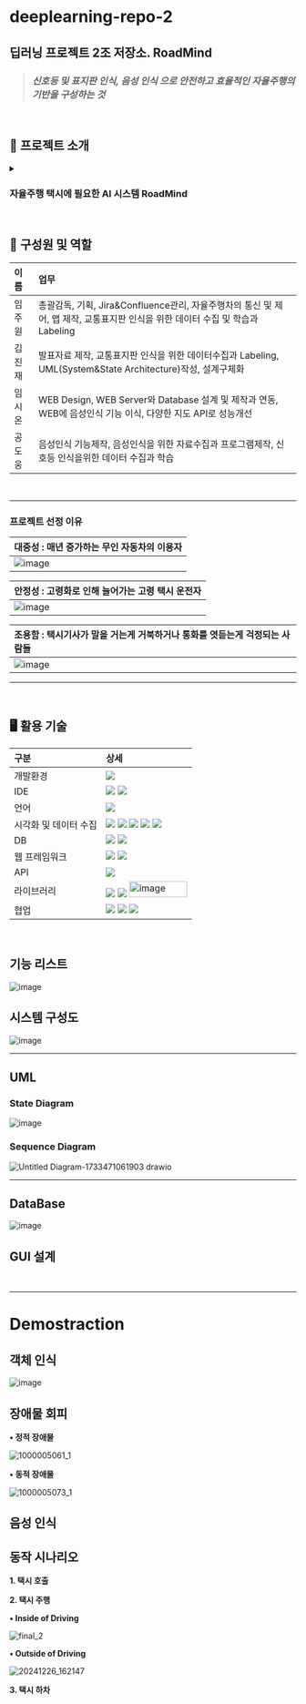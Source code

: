 # deeplearning-repo-2
딥러닝 프로젝트 2조 저장소. RoadMind
---
> ### ***신호등 및 표지판 인식, 음성 인식 으로 안전하고 효율적인 자율주행의 기반을 구성하는 것***
<br/>

## 🤖 프로젝트 소개
<details markdown="1">
<summary><h3>자율주행 택시에 필요한 AI 시스템 RoadMind</h3></summary>
<li>자율주행 기술의 발전은 현대 교통 시스템에 혁신을 가져오고 있습니다.</li>
<li>RoadMind <b>신호등 및 표지판 인식, 음성 인식을 통해 안전하고 효율적인 자율주행의 기반을 구성</b>하고자 합니다.</li>
<li>이 프로젝트에서는 자율주행을 위한 교통 상황 인식과 장애물 인식 기능을 개발하여, 차량이 실시간으로 환경을 이해하고 안전하게 주행할 수 있도록 지원합니다.</li>
</details>
<br/>

## 🧠 구성원 및 역할
|이름|업무|
|:---|:---|
| 임주원 | 총괄감독, 기획, Jira&Confluence관리, 자율주행차의 통신 및 제어, 맵 제작, 교통표지판 인식을 위한 데이터 수집 및 학습과 Labeling| 
| 김진재 | 발표자료 제작, 교통표지판 인식을 위한 데이터수집과 Labeling, UML(System&State Architecture)작성, 설계구체화 | 
| 임시온 | WEB Design, WEB Server와 Database 설계 및 제작과 연동, WEB에 음성인식 기능 이식, 다양한 지도 API로 성능개선| 
| 공도웅 | 음성인식 기능제작, 음성인식을 위한 자료수집과 프로그램제작, 신호등 인식을위한 데이터 수집과 학습| 
<br/>

<hr/>

### 프로젝트 선정 이유
| 대중성 : 매년 증가하는 무인 자동차의 이용자 |
|:---|
| ![image](https://github.com/user-attachments/assets/9109cd6c-04f1-4ae5-8139-00dbbbfe6bf4) |

| 안정성 : 고령화로 인해 늘어가는 고령 택시 운전자 |
|:---|
| ![image](https://github.com/user-attachments/assets/9c38cf3e-6bec-400a-b612-de1f1c5278ef) |

| 조용함 : 택시기사가 말을 거는게 거북하거나 통화를 엿듣는게 걱정되는 사람들 |
|:---|
| ![image](https://github.com/user-attachments/assets/a097c235-b466-472b-b5bb-d134c66a40bd) |
<hr/>
<br/>

## 🖥️ 활용 기술
|구분|상세|
|:---|:---|
|개발환경|<img src="https://img.shields.io/badge/Ubuntu-E95420?style=for-the-badge&logo=ubuntu&logoColor=white" /> |
|IDE| <img src="https://img.shields.io/badge/VSCode-0078D4?style=for-the-badge&logo=visual%20studio%20code&logoColor=white" /> <img src="https://img.shields.io/badge/Jupyter-F37626.svg?&style=for-the-badge&logo=Jupyter&logoColor=white" /> 
|언어| <img src="https://img.shields.io/badge/Python-3776AB?style=for-the-badge&logo=python&logoColor=white" />   |
|시각화 및 데이터 수집|<img src="https://img.shields.io/badge/pandas-%23150458.svg?style=for-the-badge&logo=pandas&logoColor=white" /> <img src="https://img.shields.io/badge/numpy-%23013243.svg?style=for-the-badge&logo=numpy&logoColor=white" /> <img src="https://img.shields.io/badge/Matplotlib-%23ffffff.svg?style=for-the-badge&logo=Matplotlib&logoColor=black" /> <img src="https://img.shields.io/badge/OPENAPI-%6BA539.svg?style=for-the-badge&logo=openapiinitiative&logoColor=black" /> <img src="https://img.shields.io/badge/roboflow-6706CE.svg?style=for-the-badge&logo=roboflow&logoColor=black" />|
|DB|<img src="https://img.shields.io/badge/Amazon_RDS-232F3E?style=for-the-badge&logo=amazon-aws&logoColor=white" /> <img src="https://img.shields.io/badge/MySQL-00000F?style=for-the-badge&logo=mysql&logoColor=white" />|
|웹 프레임워크|<img src="https://img.shields.io/badge/react-61DAFB?style=for-the-badge&logo=react&logoColor=white" /> <img src="https://img.shields.io/badge/flask-000000?style=for-the-badge&logo=flask&logoColor=white" />|
|API|<img src="https://img.shields.io/badge/kakaomapAPi-FFCD00?style=for-the-badge&logo=kakao&logoColor=white" />|
|라이브러리|<img src="https://img.shields.io/badge/NLTK-154F5B?style=for-the-badge&logo=python&logoColor=white" /> <img src="https://img.shields.io/badge/KONLPY-CD0000?style=for-the-badge&logo=python&logoColor=white" /> <img src="https://github.com/user-attachments/assets/fa2adf0e-2553-4cd6-84c8-c43b93028551" alt="image" width="101.750" height="28" />|
|협업| <img src="https://img.shields.io/badge/Slack-4A154B?style=for-the-badge&logo=slack&logoColor=white" /> <img src="https://img.shields.io/badge/confluence-172B4D?style=for-the-badge&logo=confluence&logoColor=white" /> <img src="https://img.shields.io/badge/jira-0052CC?style=for-the-badge&logo=jira&logoColor=white" />|
<br />

## 기능 리스트
![image](https://github.com/user-attachments/assets/c1bfe84e-1218-44ff-b512-a979fbbb9d21)

## 시스템 구성도
![image](https://github.com/user-attachments/assets/41ed0cdb-08df-44dd-9816-acadf4e6cc83)

<hr/>

## UML
### State Diagram
![image](https://github.com/user-attachments/assets/faca4d08-c369-48e4-b226-da6abb2d14cb)
### Sequence Diagram
![Untitled Diagram-1733471061903 drawio](https://github.com/user-attachments/assets/8f2e5f93-9c82-4179-851a-fe442bf0f31f)
<hr/>

## DataBase
![image](https://github.com/user-attachments/assets/ee72ddc1-24e7-4e44-8250-2fcc45b54e19)

## GUI 설계
<br/>
<hr/>

# Demostraction
## 객체 인식
![image](https://github.com/user-attachments/assets/4620d91c-aaad-4b23-874f-21baeb0ab823)

## 장애물 회피
**• 정적 장애물**

![1000005061_1](https://github.com/user-attachments/assets/1fd4c95e-7421-4dc7-aaba-76b9a7fe758a)

**• 동적 장애물**

![1000005073_1](https://github.com/user-attachments/assets/366feee2-a0d9-4d5b-b665-a30b77c15b5a)

## 음성 인식

## 동작 시나리오
**1. 택시 호출**

**2. 택시 주행**

**• Inside of Driving**

![final_2](https://github.com/user-attachments/assets/89ce6543-2b84-4864-a7d2-5d3b4610d48f)

**• Outside of Driving**

![20241226_162147](https://github.com/user-attachments/assets/3aa1d6fd-171f-48c8-bcbb-800c3a23b502)


**3. 택시 하차**

